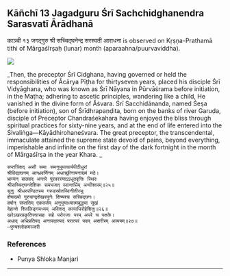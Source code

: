 ## Kāñchī 13 Jagadguru Śrī Sachchidghanendra Sarasvatī Ārādhanā
काञ्ची १३ जगद्गुरु श्री सच्चिद्घनेन्द्र सरस्वती आराधना is observed on Kṛṣṇa-Prathamā tithi of Mārgaśīrṣaḥ (lunar) month (aparaahna/puurvaviddha).

![](https://github.com/sanskrit-coders/jyotisha/blob/master/jyotisha/panchangam/temporal/festival/images/kanchi-jagadgurus/jagadguru-13.jpg)

_Then, the preceptor Śrī Cidghana, having governed or held the responsibilities of Ācārya Pīṭha for thirtyseven years, placed his disciple Śrī Vidyāghana, who was known as Śrī Nāyana in Pūrvāśrama before initiation, in the Maṭha; adhering to ascetic principles, wandering like a child, He vanished in the divine form of Ăśvara. Śrī Sacchidānanda, named Śeṣa (before initiation), son of Śrīdhrapaṇḍita, born on the banks of river Garuḍa, disciple of Preceptor Chandraśekahara having enjoyed the bliss through spiritual practices for sixty-nine years, and at the end of life entered into the Śivaliṅga—Kāyādhirohaneśvara. The great preceptor, the transcendental, immaculate attained the supreme state devoid of pains, beyond everything, imperishable and infinite on the first day of the dark fortnight in the month of Mārgaśīrṣa in the year Khara. _

```
सप्तत्रिंशद् असौ समाः समनुभूयाचार्यपीठीधुरां
श्रीविद्याघनम् आन्ध्रवर्णिनम् अधाच्छ्रीनायनाख्यं मठे।
भ्राम्यन् बालवद् अन्तरे पुरवरस्याऽऽधूतवृत्तिः स्थिरः
श्रीसच्चिद्घनदेशिकः समभजत् स्वान्तर्धिम् अन्वीश्वरम्॥२५॥
सूनुः श्रीधरपण्डितस्य गरुडस्रोतस्विनीतीरभूः
शेषाख्यो गुरुचन्द्रशेखरमुनेः शिष्यश्च सच्चिद्घनः।
वर्षान् सप्ततिम् एकवर्जम् अनुभूयाध्यात्मबुद्ध्या सुखं
देहान्ते शिवलिङ्गमध्यम् अविशत् कायाधिरोहेशितुः॥२६॥
खरेऽखरप्रकृतिरघासहः सहे परोरजाः परम् अपरे च पक्षके।
अधाद् अधिप्रतिपद् अनापदास्पदं परात्परं पदम् अशरीरम् अव्ययम्॥२७॥
—पुण्यश्लोकमञ्जरी
```
### References
* Punya Shloka Manjari


---
